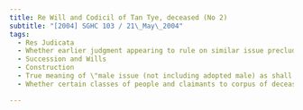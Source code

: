 ```yaml
---
title: Re Will and Codicil of Tan Tye, deceased (No 2) 
subtitle: "[2004] SGHC 103 / 21\_May\_2004"
tags:
  - Res Judicata
  - Whether earlier judgment appearing to rule on similar issue precluded further determination of present issue
  - Succession and Wills
  - Construction
  - True meaning of \"male issue (not including adopted male) as shall then be living\"
  - Whether certain classes of people and claimants to corpus of deceased\'s estate entitled to share in distribution of corpus

---
```



